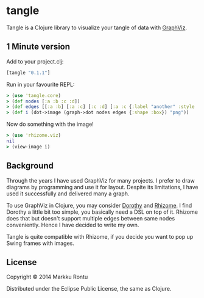 tangle
======

Tangle is a Clojure library to visualize your tangle of data with [GraphViz](http://www.graphviz.org/).

1 Minute version
----------------

Add to your project.clj:

```clj
[tangle "0.1.1"]
```

Run in your favourite REPL:

```clj
> (use 'tangle.core)
> (def nodes [:a :b :c :d])
> (def edges [[:a :b] [:a :c] [:c :d] [:a :c {:label "another" :style :dashed}]])
> (def i (dot->image (graph->dot nodes edges {:shape :box}) "png"))
```

Now do something with the image!

```clj
> (use 'rhizome.viz)
nil
> (view-image i)
```

Background
----------

Through the years I have used GraphViz for many projects. I prefer to draw diagrams by programming and use it for layout. Despite its limitations, I have used it successfully and delivered many a graph.

To use GraphViz in Clojure, you may consider [Dorothy](https://github.com/daveray/dorothy) and [Rhizome](https://github.com/ztellman/rhizome). I find Dorothy a little bit too simple, you basically need a DSL on top of it. Rhizome does that but doesn't support multiple edges between same nodes conveniently. Hence I have decided to write my own. 

Tangle is quite compatible with Rhizome, if you decide you want to pop up Swing frames with images.

License
-------

Copyright © 2014 Markku Rontu

Distributed under the Eclipse Public License, the same as Clojure.
